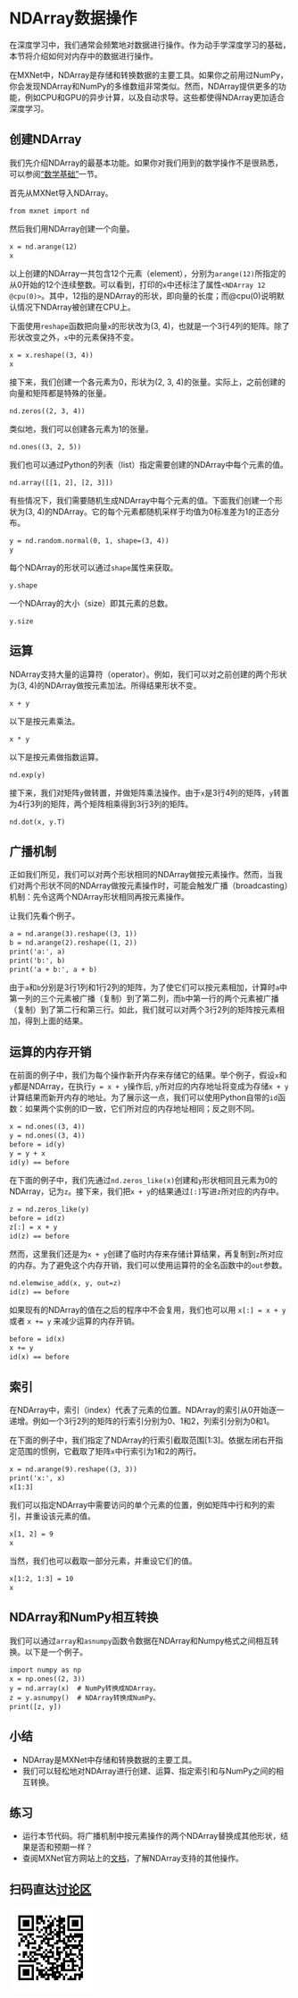 # NDArray数据操作

在深度学习中，我们通常会频繁地对数据进行操作。作为动手学深度学习的基础，本节将介绍如何对内存中的数据进行操作。

在MXNet中，NDArray是存储和转换数据的主要工具。如果你之前用过NumPy，你会发现NDArray和NumPy的多维数组非常类似。然而，NDArray提供更多的功能，例如CPU和GPU的异步计算，以及自动求导。这些都使得NDArray更加适合深度学习。


## 创建NDArray

我们先介绍NDArray的最基本功能。如果你对我们用到的数学操作不是很熟悉，可以参阅[“数学基础”](../chapter_appendix/math.md)一节。

首先从MXNet导入NDArray。

```{.python .input  n=1}
from mxnet import nd
```

然后我们用NDArray创建一个向量。

```{.python .input  n=2}
x = nd.arange(12)
x
```

以上创建的NDArray一共包含12个元素（element），分别为`arange(12)`所指定的从0开始的12个连续整数。可以看到，打印的`x`中还标注了属性`<NDArray 12 @cpu(0)>`。其中，12指的是NDArray的形状，即向量的长度；而@cpu(0)说明默认情况下NDArray被创建在CPU上。

下面使用`reshape`函数把向量`x`的形状改为(3, 4)，也就是一个3行4列的矩阵。除了形状改变之外，`x`中的元素保持不变。

```{.python .input  n=3}
x = x.reshape((3, 4))
x
```

接下来，我们创建一个各元素为0，形状为(2, 3, 4)的张量。实际上，之前创建的向量和矩阵都是特殊的张量。

```{.python .input  n=4}
nd.zeros((2, 3, 4))
```

类似地，我们可以创建各元素为1的张量。

```{.python .input  n=5}
nd.ones((3, 2, 5))
```

我们也可以通过Python的列表（list）指定需要创建的NDArray中每个元素的值。

```{.python .input  n=6}
nd.array([[1, 2], [2, 3]])
```

有些情况下，我们需要随机生成NDArray中每个元素的值。下面我们创建一个形状为(3, 4)的NDArray。它的每个元素都随机采样于均值为0标准差为1的正态分布。

```{.python .input  n=7}
y = nd.random.normal(0, 1, shape=(3, 4))
y
```

每个NDArray的形状可以通过`shape`属性来获取。

```{.python .input  n=8}
y.shape
```

一个NDArray的大小（size）即其元素的总数。

```{.python .input  n=9}
y.size
```

## 运算

NDArray支持大量的运算符（operator）。例如，我们可以对之前创建的两个形状为(3, 4)的NDArray做按元素加法。所得结果形状不变。

```{.python .input  n=10}
x + y
```

以下是按元素乘法。

```{.python .input  n=11}
x * y
```

以下是按元素做指数运算。

```{.python .input  n=12}
nd.exp(y)
```

接下来，我们对矩阵`y`做转置，并做矩阵乘法操作。由于`x`是3行4列的矩阵，`y`转置为4行3列的矩阵，两个矩阵相乘得到3行3列的矩阵。

```{.python .input  n=13}
nd.dot(x, y.T)
```

## 广播机制

正如我们所见，我们可以对两个形状相同的NDArray做按元素操作。然而，当我们对两个形状不同的NDArray做按元素操作时，可能会触发广播（broadcasting）机制：先令这两个NDArray形状相同再按元素操作。

让我们先看个例子。

```{.python .input  n=14}
a = nd.arange(3).reshape((3, 1))
b = nd.arange(2).reshape((1, 2))
print('a:', a)
print('b:', b)
print('a + b:', a + b)
```

由于`a`和`b`分别是3行1列和1行2列的矩阵，为了使它们可以按元素相加，计算时`a`中第一列的三个元素被广播（复制）到了第二列，而`b`中第一行的两个元素被广播（复制）到了第二行和第三行。如此，我们就可以对两个3行2列的矩阵按元素相加，得到上面的结果。

## 运算的内存开销

在前面的例子中，我们为每个操作新开内存来存储它的结果。举个例子，假设`x`和`y`都是NDArray，在执行`y = x + y`操作后, `y`所对应的内存地址将变成为存储`x + y`计算结果而新开内存的地址。为了展示这一点，我们可以使用Python自带的`id`函数：如果两个实例的ID一致，它们所对应的内存地址相同；反之则不同。

```{.python .input  n=15}
x = nd.ones((3, 4))
y = nd.ones((3, 4))
before = id(y)
y = y + x
id(y) == before
```

在下面的例子中，我们先通过`nd.zeros_like(x)`创建和`y`形状相同且元素为0的NDArray，记为`z`。接下来，我们把`x + y`的结果通过`[:]`写进`z`所对应的内存中。

```{.python .input  n=16}
z = nd.zeros_like(y)
before = id(z)
z[:] = x + y
id(z) == before
```

然而，这里我们还是为`x + y`创建了临时内存来存储计算结果，再复制到`z`所对应的内存。为了避免这个内存开销，我们可以使用运算符的全名函数中的`out`参数。

```{.python .input  n=17}
nd.elemwise_add(x, y, out=z)
id(z) == before
```

如果现有的NDArray的值在之后的程序中不会复用，我们也可以用 `x[:] = x + y` 或者 `x += y` 来减少运算的内存开销。

```{.python .input  n=18}
before = id(x)
x += y
id(x) == before
```

## 索引

在NDArray中，索引（index）代表了元素的位置。NDArray的索引从0开始逐一递增。例如一个3行2列的矩阵的行索引分别为0、1和2，列索引分别为0和1。

在下面的例子中，我们指定了NDArray的行索引截取范围[1:3]。依据左闭右开指定范围的惯例，它截取了矩阵`x`中行索引为1和2的两行。

```{.python .input  n=19}
x = nd.arange(9).reshape((3, 3))
print('x:', x)
x[1:3]
```

我们可以指定NDArray中需要访问的单个元素的位置，例如矩阵中行和列的索引，并重设该元素的值。

```{.python .input  n=20}
x[1, 2] = 9
x
```

当然，我们也可以截取一部分元素，并重设它们的值。

```{.python .input  n=21}
x[1:2, 1:3] = 10
x
```

## NDArray和NumPy相互转换

我们可以通过`array`和`asnumpy`函数令数据在NDArray和Numpy格式之间相互转换。以下是一个例子。

```{.python .input  n=22}
import numpy as np
x = np.ones((2, 3))
y = nd.array(x)  # NumPy转换成NDArray。
z = y.asnumpy()  # NDArray转换成NumPy。
print([z, y])
```

## 小结

* NDArray是MXNet中存储和转换数据的主要工具。
* 我们可以轻松地对NDArray进行创建、运算、指定索引和与NumPy之间的相互转换。


## 练习

* 运行本节代码。将广播机制中按元素操作的两个NDArray替换成其他形状，结果是否和预期一样？
* 查阅MXNet官方网站上的[文档](https://mxnet.incubator.apache.org/api/python/ndarray/ndarray.html)，了解NDArray支持的其他操作。


## 扫码直达[讨论区](https://discuss.gluon.ai/t/topic/745)

![](../img/qr_ndarray.svg)
